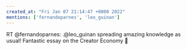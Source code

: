 ```yaml
---
created_at: "Fri Jan 07 21:14:47 +0000 2022"
mentions: ['fernandoparnes', 'leo_guinan']
---
```


RT @fernandoparnes: .@leo_guinan spreading amazing knowledge as usual! Fantastic essay on the Creator Economy 📖